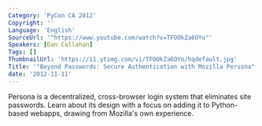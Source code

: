 ```yaml
---
Category: 'PyCon CA 2012'
Copyright: ''
Language: 'English'
SourceUrl: '"https://www.youtube.com/watch?v=TFOOkZa6OYo"'
Speakers: [Dan Callahan]
Tags: []
ThumbnailUrl: 'https://i1.ytimg.com/vi/TFOOkZa6OYo/hqdefault.jpg'
Title: '"Beyond Passwords: Secure Authentication with Mozilla Persona"'
date: '2012-11-11'
---
```

Persona is a decentralized, cross-browser login system that eliminates site
passwords. Learn about its design with a focus on adding it to Python-based
webapps, drawing from Mozilla's own experience.

